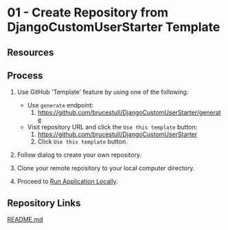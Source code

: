 # 01 - Create Repository from DjangoCustomUserStarter Template

## Resources

## Process

1. Use GitHub 'Template' feature by using one of the following:
    * Use `generate` endpoint:
        1. <https://github.com/brucestull/DjangoCustomUserStarter/generate>
    * Visit repository URL and click the `Use this template` button:
        1. <https://github.com/brucestull/DjangoCustomUserStarter>
        1. Click `Use this template` button.

1. Follow dialog to create your own repository.

1. Clone your remote repository to your local computer directory.

1. Proceed to [Run Application Locally](02_run_application_locally.md).

## Repository Links

[README.md](../README.md)
